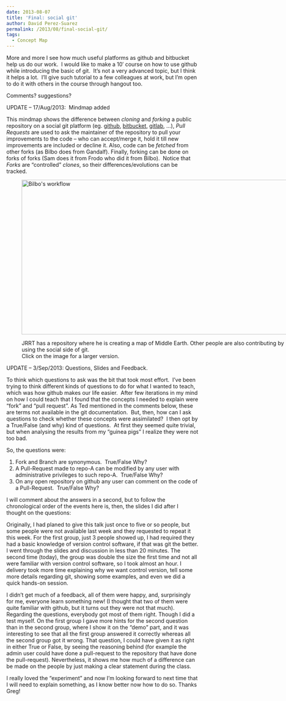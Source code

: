 ```yaml
---
date: 2013-08-07
title: 'Final: social git'
author: David Perez-Suarez
permalink: /2013/08/final-social-git/
tags:
  - Concept Map
---
```

More and more I see how much useful platforms as github and bitbucket help us do our work.  I would like to make a 10&#8242; course on how to use github while introducing the basic of git.  It&#8217;s not a very advanced topic, but I think it helps a lot.  I&#8217;ll give such tutorial to a few colleagues at work, but I&#8217;m open to do it with others in the course through hangout too.

Comments? suggestions?

UPDATE &#8211; 17/Aug/2013:  Mindmap added

This mindmap shows the difference between *cloning* and *forking* a public repository on a social git platform (eg. [github][1], [bitbucket][2], [gitlab][3], &#8230;), *Pull Requests* are used to ask the maintainer of the repository to pull your improvements to the code &#8211; who can accept/merge it, hold it till new improvements are included or decline it. Also, code can be *fetched* from other forks (as Bilbo does from Gandalf). Finally, forking can be done on forks of forks (Sam does it from Frodo who did it from Bilbo).  Notice that *Forks* are &#8220;controlled&#8221; *clones*, so their differences/evolutions can be tracked.<figure id="attachment_3915" style="width: 707px;" class="wp-caption aligncenter">

[<img class="size-large wp-image-3915" alt="Bilbo's workflow" src="http://teaching.software-carpentry.org/wp-content/uploads/2013/08/gitsocial-1024x588.png" width="707" height="405" />][4]<figcaption class="wp-caption-text">JRRT has a repository where he is creating a map of Middle Earth. Other people are also contributing by using the social side of git.  
Click on the image for a larger version.</figcaption></figure> 
UPDATE &#8211; 3/Sep/2013: Questions, Slides and Feedback.

To think which questions to ask was the bit that took most effort.  I&#8217;ve been trying to think different kinds of questions to do for what I wanted to teach, which was how github makes our life easier.  After few iterations in my mind on how I could teach that I found that the concepts I needed to explain were &#8220;fork&#8221; and &#8220;pull request&#8221;. As Ted mentioned in the comments below, these are terms not available in the git documentation.  But, then, how can I ask questions to check whether these concepts were assimilated?  I then opt by a True/False (and why) kind of questions.  At first they seemed quite trivial, but when analysing the results from my &#8220;guinea pigs&#8221; I realize they were not too bad.

So, the questions were:

1.  Fork and Branch are synonymous.  True/False Why?
2.  A Pull-Request made to repo-A can be modified by any user with administrative privileges to such repo-A.  True/False Why?
3.  On any open repository on github any user can comment on the code of a Pull-Request.  True/False Why?

I will comment about the answers in a second, but to follow the chronological order of the events here is, then, the slides I did after I thought on the questions:



Originally, I had planed to give this talk just once to five or so people, but some people were not available last week and they requested to repeat it this week. For the first group, just 3 people showed up, I had required they had a basic knowledge of version control software, if that was git the better. I went through the slides and discussion in less than 20 minutes. The second time (today), the group was double the size the first time and not all were familiar with version control software, so I took almost an hour. I delivery took more time explaining why we want control version, tell some more details regarding git, showing some examples, and even we did a quick hands-on session.

I didn&#8217;t get much of a feedback, all of them were happy, and, surprisingly for me, everyone learn something new! (I thought that two of them were quite familiar with github, but it turns out they were not that much).  
Regarding the questions, everybody got most of them right. Though I did a test myself. On the first group I gave more hints for the second question than in the second group, where I show it on the &#8220;demo&#8221; part, and it was interesting to see that all the first group answered it correctly whereas all the second group got it wrong. That question, I could have given it as right in either True or False, by seeing the reasoning behind (for example the admin user could have done a pull-request to the repository that have done the pull-request). Nevertheless, it shows me how much of a difference can be made on the people by just making a clear statement during the class.

I really loved the &#8220;experiment&#8221; and now I&#8217;m looking forward to next time that I will need to explain something, as I know better now how to do so. Thanks Greg!

 [1]: http://github.com "github"
 [2]: http://bitbucket.org/ "bitbucket"
 [3]: http://gitlab.org/ "github os clone"
 [4]: http://teaching.software-carpentry.org/wp-content/uploads/2013/08/gitsocial.png
